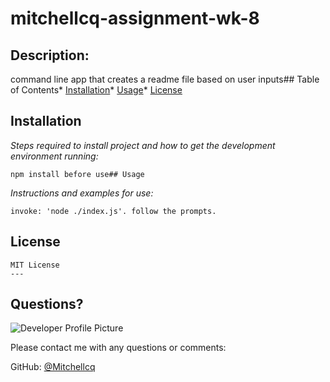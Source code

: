 # mitchellcq-assignment-wk-8

## Description: 
    
command line app that creates a readme file based on user inputs## Table of Contents* [Installation](#installation)* [Usage](#usage)* [License](#license)
    
## Installation
    
*Steps required to install project and how to get the development environment running:*
    
    npm install before use## Usage 
    
*Instructions and examples for use:*
    
    invoke: 'node ./index.js'. follow the prompts.
## License
    
    MIT License
    ---
    
## Questions?
    
![Developer Profile Picture](https://avatars1.githubusercontent.com/u/68998298?v=4) 
    
Please contact me with any questions or comments:
   
GitHub: [@Mitchellcq](https://api.github.com/users/Mitchellcq)
    